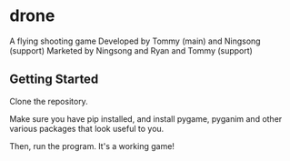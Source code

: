 # drone
A flying shooting game
Developed by Tommy (main) and Ningsong (support)
Marketed by Ningsong and Ryan and Tommy (support)

## Getting Started
Clone the repository.

Make sure you have pip installed, and install pygame, pyganim and other various packages that look useful to you.

Then, run the program. It's a working game!
